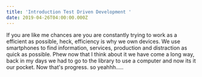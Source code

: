 ```yaml
---
title: 'Introduction Test Driven Development '
date: 2019-04-26T04:00:00.000Z
---
```

If you are like me chances are you are constantly trying to work as a efficient as possible, heck, efficiency is why we own devices. We use smartphones to find information, services, production and distraction as quick as possible. Phew now that I think about it we have come a long way, back in my days we had to go to the library to use a computer and now its it our pocket. Now that's progress. so yeahhh.....
